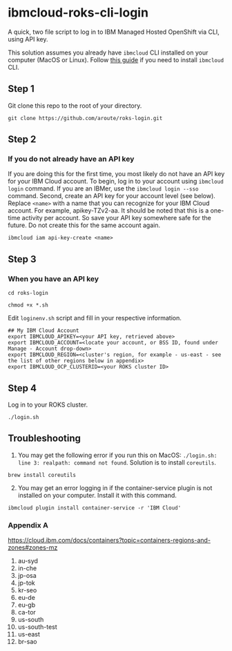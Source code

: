 # ibmcloud-roks-cli-login
A quick, two file script to log in to IBM Managed Hosted OpenShift via CLI, using API key. 

This solution assumes you already have `ibmcloud` CLI installed on your computer (MacOS or Linux). Follow [this guide](https://cloud.ibm.com/docs/cli?topic=cli-getting-started) if you need to install `ibmcloud` CLI.

## Step 1
Git clone this repo to the root of your directory.
```shell
git clone https://github.com/aroute/roks-login.git
```
## Step 2

### If you do not already have an API key
If you are doing this for the first time, you most likely do not have an API key for your IBM Cloud account. To begin, log in to your account using `ibmcloud login` command. If you are an IBMer, use the `ibmcloud login --sso` command. Second, create an API key for your account level (see below). Replace `<name>` with a name that you can recognize for your IBM Cloud account. For example, apikey-TZv2-aa. It should be noted that this is a one-time activity per account. So save your API key somewhere safe for the future. Do not create this for the same account again.
```shell
ibmcloud iam api-key-create <name>
```
## Step 3

### When you have an API key
```shell
cd roks-login
```
```shell
chmod +x *.sh
```
Edit `loginenv.sh` script and fill in your respective information.
```console
## My IBM Cloud Account
export IBMCLOUD_APIKEY=<your API key, retrieved above>
export IBMCLOUD_ACCOUNT=<locate your account, or BSS ID, found under Manage - Account drop-down>
export IBMCLOUD_REGION=<cluster's region, for example - us-east - see the list of other regions below in appendix>
export IBMCLOUD_OCP_CLUSTERID=<your ROKS cluster ID>
```
## Step 4
Log in to your ROKS cluster.
```shell
./login.sh
```

## Troubleshooting

1. You may get the following error if you run this on MacOS: `./login.sh: line 3: realpath: command not found`. Solution is to install `coreutils`. 
```
brew install coreutils
```
2. You may get an error logging in if the container-service plugin is not installed on your computer. Install it with this command.
```
ibmcloud plugin install container-service -r 'IBM Cloud'
```

### Appendix A

https://cloud.ibm.com/docs/containers?topic=containers-regions-and-zones#zones-mz
1. au-syd
2. in-che
3. jp-osa
4. jp-tok
5. kr-seo
6. eu-de
7. eu-gb
8. ca-tor
9. us-south
10. us-south-test
11. us-east
12. br-sao

